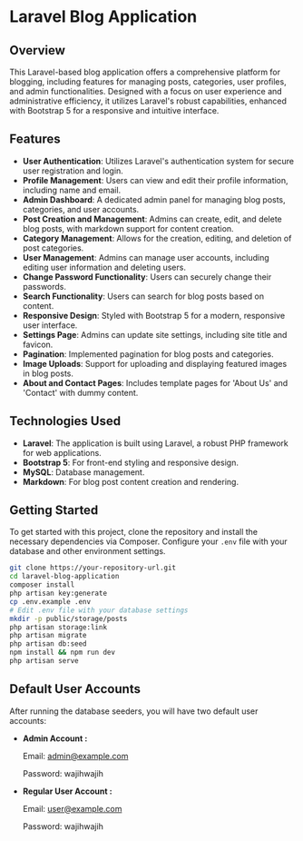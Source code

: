 # Laravel Blog Application

## Overview
This Laravel-based blog application offers a comprehensive platform for blogging, including features for managing posts, categories, user profiles, and admin functionalities. Designed with a focus on user experience and administrative efficiency, it utilizes Laravel's robust capabilities, enhanced with Bootstrap 5 for a responsive and intuitive interface.

## Features

- **User Authentication**: Utilizes Laravel's authentication system for secure user registration and login.
- **Profile Management**: Users can view and edit their profile information, including name and email.
- **Admin Dashboard**: A dedicated admin panel for managing blog posts, categories, and user accounts.
- **Post Creation and Management**: Admins can create, edit, and delete blog posts, with markdown support for content creation.
- **Category Management**: Allows for the creation, editing, and deletion of post categories.
- **User Management**: Admins can manage user accounts, including editing user information and deleting users.
- **Change Password Functionality**: Users can securely change their passwords.
- **Search Functionality**: Users can search for blog posts based on content.
- **Responsive Design**: Styled with Bootstrap 5 for a modern, responsive user interface.
- **Settings Page**: Admins can update site settings, including site title and favicon.
- **Pagination**: Implemented pagination for blog posts and categories.
- **Image Uploads**: Support for uploading and displaying featured images in blog posts.
- **About and Contact Pages**: Includes template pages for 'About Us' and 'Contact' with dummy content.

## Technologies Used

- **Laravel**: The application is built using Laravel, a robust PHP framework for web applications.
- **Bootstrap 5**: For front-end styling and responsive design.
- **MySQL**: Database management.
- **Markdown**: For blog post content creation and rendering.

## Getting Started

To get started with this project, clone the repository and install the necessary dependencies via Composer. Configure your `.env` file with your database and other environment settings.

```bash
git clone https://your-repository-url.git
cd laravel-blog-application
composer install
php artisan key:generate
cp .env.example .env
# Edit .env file with your database settings
mkdir -p public/storage/posts
php artisan storage:link
php artisan migrate
php artisan db:seed
npm install && npm run dev
php artisan serve
```

## Default User Accounts

After running the database seeders, you will have two default user accounts:
- **Admin Account :**

  Email: admin@example.com
  
  Password: wajihwajih

- **Regular User Account :**

  Email: user@example.com
  
  Password: wajihwajih

